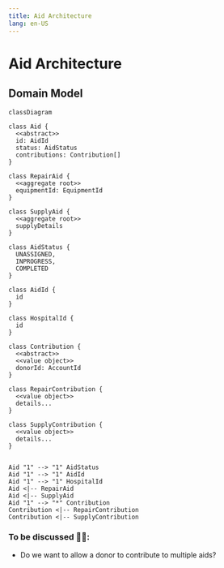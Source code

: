 ```yaml
---
title: Aid Architecture
lang: en-US
---
```


# Aid Architecture

## Domain Model

```mermaid
classDiagram

class Aid {
  <<abstract>>
  id: AidId
  status: AidStatus
  contributions: Contribution[]
}

class RepairAid {
  <<aggregate root>>
  equipmentId: EquipmentId
}

class SupplyAid {
  <<aggregate root>>
  supplyDetails
}

class AidStatus {
  UNASSIGNED,
  INPROGRESS,
  COMPLETED
}

class AidId {
  id
}

class HospitalId {
  id
}

class Contribution {
  <<abstract>>
  <<value object>>
  donorId: AccountId
}

class RepairContribution {
  <<value object>>
  details...
}

class SupplyContribution {
  <<value object>>
  details...
}


Aid "1" --> "1" AidStatus
Aid "1" --> "1" AidId
Aid "1" --> "1" HospitalId
Aid <|-- RepairAid
Aid <|-- SupplyAid
Aid "1" --> "*" Contribution
Contribution <|-- RepairContribution
Contribution <|-- SupplyContribution

```

### To be discussed 🚧🚧:

- Do we want to allow a donor to contribute to multiple aids?
